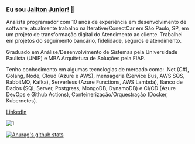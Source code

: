 ### Eu sou [Jailton Junior!](https://www.jailtonjunior.com.br) 👋

Analista programador com 10 anos de experiência em desenvolvimento de software, atualmente trabalho na Iterative/ConectCar em São Paulo, SP, em um projeto de transformação digital do Atendimento ao cliente. Trabalhei em projetos do seguimento bancário, fidelidade, seguros e atendimento.

Graduado em Análise/Desenvolvimento de Sistemas pela Universidade Paulista (UNIP) e MBA Arquitetura de Soluções pela FIAP.

Tenho conhecimento em algumas tecnologias de mercado como: .Net (C#), Golang, Node, Cloud (Azure e AWS), mensageria (Service Bus, AWS SQS, RabbitMQ, Kafka), Serverless (Azure Functions, AWS Lambda), Banco de Dados (SQL Server, Postgress, MongoDB, DynamoDB) e CI/CD (Azure DevOps e Github Actions), Conteinerização/Orquestração (Docker, Kubernetes).

[LinkedIn](https://www.linkedin.com/in/jailton-junior-24865991/)

![1](https://github-readme-stats.vercel.app/api/top-langs/?username=jailtonjunior94&theme=blue-green)

[![Anurag's github stats](https://github-readme-stats.vercel.app/api?username=jailtonjunior94&theme=blue-green)](https://github.com/jailtonjunior94/github-readme-stats)
